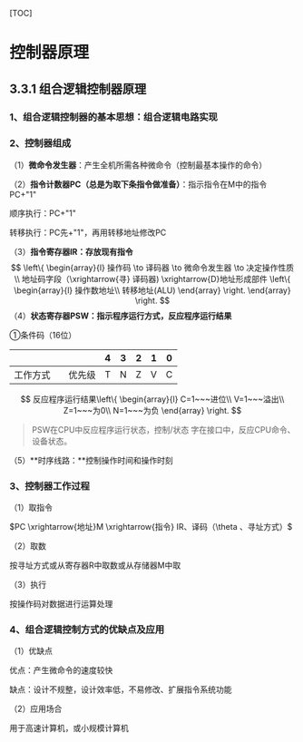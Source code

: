 [TOC]

# 控制器原理

## 3.3.1 组合逻辑控制器原理

### 1、组合逻辑控制器的基本思想：组合逻辑电路实现

### 2、控制器组成

（1）**微命令发生器**：产生全机所需各种微命令（控制最基本操作的命令）

（2）**指令计数器PC（总是为取下条指令做准备）**：指示指令在M中的指令 PC+"1"

顺序执行：PC+"1"

转移执行：PC先+"1"，再用转移地址修改PC

（3）**指令寄存器IR：存放现有指令**
$$
\left\{
\begin{array}{l}
操作码 \to 译码器 \to 微命令发生器 \to 决定操作性质\\
地址码字段（\xrightarrow{寻} 译码器) \xrightarrow{D}地址形成部件
\left\{
\begin{array}{l}
操作数地址\\
转移地址(ALU)
\end{array}
\right.
\end{array}
\right.
$$
（4）**状态寄存器PSW：指示程序运行方式，反应程序运行结果**

①条件码（16位）

|          |      |        |  4   |  3   |  2   |  1   |  0   |
| :------: | ---- | :----: | :--: | :--: | :--: | :--: | :--: |
| 工作方式 |      | 优先级 |  T   |  N   |  Z   |  V   |  C   |

$$
反应程序运行结果\left\{
\begin{array}{l}
C=1~~~进位\\
V=1~~~溢出\\
Z=1~~~为0\\
N=1~~~为负
\end{array}
\right.
$$

>PSW在CPU中反应程序运行状态，控制/状态 字在接口中，反应CPU命令、设备状态。

（5）**时序线路：**控制操作时间和操作时刻

### 3、控制器工作过程

（1）取指令

$PC \xrightarrow{地址}M \xrightarrow{指令} IR、译码（\theta 、寻址方式）$

（2）取数

按寻址方式或从寄存器R中取数或从存储器M中取

（3）执行

按操作码对数据进行运算处理

### 4、组合逻辑控制方式的优缺点及应用

（1）优缺点

优点：产生微命令的速度较快

缺点：设计不规整，设计效率低，不易修改、扩展指令系统功能

（2）应用场合

用于高速计算机，或小规模计算机
